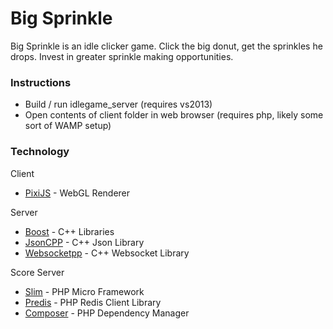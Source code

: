 # Big Sprinkle

Big Sprinkle is an idle clicker game. Click the big donut, get the sprinkles he drops. Invest in greater sprinkle making opportunities.

### Instructions
 - Build / run idlegame_server (requires vs2013)
 - Open contents of client folder in web browser (requires php, likely some sort of WAMP setup)

### Technology
Client
 * [PixiJS] - WebGL Renderer

Server
 * [Boost] - C++ Libraries
 * [JsonCPP] - C++ Json Library
 * [Websocketpp] - C++ Websocket Library

Score Server
 * [Slim] - PHP Micro Framework
 * [Predis] - PHP Redis Client Library
 * [Composer] - PHP Dependency Manager

[PixiJS]:http://www.pixijs.com/
[Boost]:http://www.boost.org/
[JsonCPP]:https://github.com/open-source-parsers/jsoncpp
[Websocketpp]:https://github.com/zaphoyd/websocketpp
[Slim]:http://www.slimframework.com/
[Predis]:https://github.com/nrk/predis
[Composer]:https://getcomposer.org/
[The Castle Rose]:http://thecastlerose.ca/